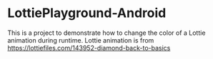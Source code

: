# LottiePlayground-Android
This is a project to demonstrate how to change the color of a Lottie animation during runtime. Lottie animation is from https://lottiefiles.com/143952-diamond-back-to-basics
